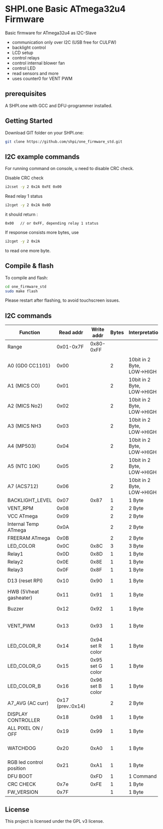# SHPI.one Basic ATmega32u4 Firmware

Basic firmware for ATmega32u4 as I2C-Slave

- communication only over I2C (USB free for CULFW)
- backlight control
- LCD setup
- control relays
- control internal blower fan
- control LED
- read sensors and more
- uses counter0 for VENT PWM

## prerequisites
A SHPI.one with GCC and DFU-programmer installed.



## Getting Started

Download GIT folder on your SHPI.one:
```bash
git clone https://github.com/shpi/one_firmware_std.git
```


## I2C example commands

For running command on console, u need to disable CRC check.

Disable CRC check

```bash
i2cset -y 2 0x2A 0xFE 0x00             

```

Read relay 1 status

```bash
i2cget -y 2 0x2A 0x0D             

```
it should return :
```
0x00   // or 0xFF, depending relay 1 status 
```

If response consists more bytes, use

```bash
i2cget -y 2 0x2A    

```
to read one more byte.




## Compile & flash

To compile and flash:

```bash
cd one_firmware_std
sudo make flash
```

Please restart after flashing, to avoid touchscreen issues.


## I2C commands


|Function                |Read addr        |Write addr        |Bytes|Interpretation           |Range                                                                                      |
|------------------------|-----------------|------------------|-----|-------------------------|-------------------------------------------------------------------------------------------|
|Range                   |0x01-0x7F        |0x80-0xFF         |     |                         |                                                                                           |
|                        |                 |                  |     |                         |                                                                                           |
|A0 (GD0 CC1101)   |0x00             |                  |2    |10bit in 2 Byte, LOW→HIGH|0 -1023                                                                                    |
|A1 (MICS CO)            |0x01             |                  |2    |10bit in 2 Byte, LOW→HIGH|0 -1023                                                                                    |
|A2 (MICS No2)           |0x02             |                  |2    |10bit in 2 Byte, LOW→HIGH|0 -1023                                                                                    |
|A3 (MICS NH3            |0x03             |                  |2    |10bit in 2 Byte, LOW→HIGH|0 -1023                                                                                    |
|A4 (MP503)              |0x04             |                  |2    |10bit in 2 Byte, LOW→HIGH|0 -1023                                                                                    |
|A5 (NTC 10K)            |0x05             |                  |2    |10bit in 2 Byte, LOW→HIGH|0 -1023                                                                                    |
|A7 (ACS712)             |0x06             |                  |2    |10bit in 2 Byte, LOW→HIGH|0 -1023                                                                                    |
|BACKLIGHT_LEVEL         |0x07             |0x87              |1    |1 Byte                   |0-31                                                                                       | 
|VENT_RPM                |0x08             |                  |2    |2 Byte                   |UPM                                                                                        |
|VCC ATmega              |0x09             |                  |2    |2 Byte                   |in Millivolts                                                                              |
|Internal Temp ATmega    |0x0A             |                  |2    |2 Byte                   |degree celsius                                                                             |
|FREERAM ATmega                |0x0B             |                  |2    |2 Byte                   |in Bytes                                                                                   |
|LED_COLOR               |0x0C             |0x8C              |3    |3 Byte                   |R, G, B → 0-254,0-254,0-254                                                                |
|Relay1                  |0x0D             |0x8D              |1    |1 Byte                   |0x00=off,  0xFF=on                                                                         |
|Relay2                  |0x0E             |0x8E              |1    |1 Byte                   |0x00=off,  0xFF=on                                                                         |
|Relay3                  |0x0F             |0x8F              |1    |1 Byte                   |0x00=off,  0xFF=on                                                                         |
|D13 (reset RPI)         |0x10             |0x90              |1    |1 Byte                   |0x00=off, 0x01=1sec low for reset*, 0xFF=on                                                |
|HWB (5Vheat gasheater)         |0x11             |0x91              |1    |1 Byte                   |0x00=off, 0xFF=on                                                                          |
|Buzzer                  |0x12             |0x92              |1    |1 Byte                   |0x00=off, 0xFF=on, more will follow                                                        |
|VENT_PWM                |0x13             |0x93              |1    |1 Byte                   |0=max speed, ..., 253=minimum,254=autominimum, 255=off                                     |
|LED_COLOR_R             |0x14             |0x94  set R color |1    |1 Byte                   |0 – 255                                                                                    |
|LED_COLOR_G             |0x15             |0x95  set G color |1    |1 Byte                   |0 – 255                                                                                    |
|LED_COLOR_B             |0x16             |0x96  set B color |1    |1 Byte                   |0 – 255                                                                                    |
|A7_AVG (AC curr)          |0x17 (prev.:0x14)|                  |2    |2 Byte                   |0 – 1023                                                                                   |
|DISPLAY CONTROLLER      |0x18             |0x98              |1    |1 Byte                   |0x00=off, 0xFF=on                                                                          |
|ALL PIXEL ON / OFF      |0x19             |0x99              |1    |1 Byte                   |0x00=off, 0xFF=on                                                                          |
|WATCHDOG                |0x20             |0xA0              |1    |1 Byte                   |0x00=off, 0x01=only LED, 0xF1=hard reset, 0xFF= hard reset, with fallback                  |
|RGB led control position|0x21             |0xA1              |1    |1 Byte                   |0x01=LOGO, 0x02=signal LED                                                                 |
|DFU BOOT                    |                 |0xFD              |1    |1 Command                |0xFF=DFU active                                                                            |
|CRC CHECK                  |0x7e             |0xFE              |1    |1 Byte                   |0x00=off, 0xFF=on                                                                          |
|FW_VERSION              |0x7F             |                  |1    |1 Byte                   |0xFF=Pre 2.0, 0x01=2.0                                                                     |  








## License

This project is licensed under the GPL v3 license.

